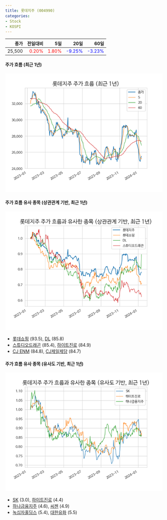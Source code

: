 ```yaml
---
title: 롯데지주 (004990)
categories:
- Stock
- KOSPI
---
```


|종가|전일대비|5일|20일|60일|
|---:|-------:|--:|---:|---:|
|25,500|<span style="color: red">0.20%</span>|<span style="color: red">1.80%</span>|<span style="color: blue">-9.25%</span>|<span style="color: blue">-3.23%</span>|

<!-- more -->

#### 주가 흐름 (최근 1년)
![004990](/assets/images/stock/004990.png)


#### 주가 흐름 유사 종목 (상관관계 기반, 최근 1년)
![004990](/assets/images/stock/004990_corr.png)
- [롯데쇼핑](/023530/) (93.5), [DL](/000210/) (85.8)
- [스튜디오드래곤](/253450/) (85.4), [하이트진로](/000080/) (84.9)
- [CJ ENM](/035760/) (84.8), [CJ제일제당](/097950/) (84.7)


#### 주가 흐름 유사 종목 (유사도 기반, 최근 1년)
![004990](/assets/images/stock/004990_sim.png)
- [SK](/034730/) (3.0), [하이트진로](/000080/) (4.4)
- [하나금융지주](/086790/) (4.6), [씨젠](/096530/) (4.9)
- [녹십자홀딩스](/005250/) (5.4), [대한유화](/006650/) (5.5)